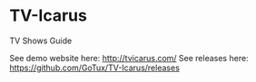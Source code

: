 TV-Icarus
=========

TV Shows Guide

See demo website here: http://tvicarus.com/
See releases here: https://github.com/GoTux/TV-Icarus/releases
